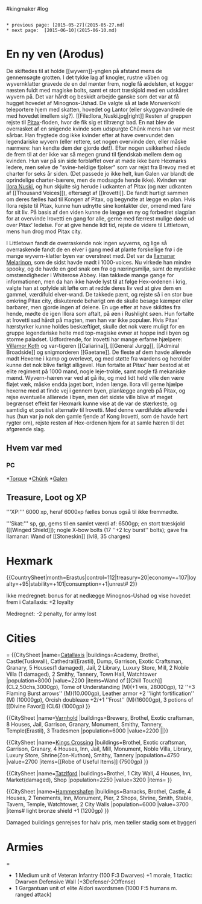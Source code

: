#kingmaker #log

```ad-info

* previous page: [2015-05-27](2015-05-27.md)
* next page:  [2015-06-10](2015-06-10.md) 
```

# En ny ven (Arodus)  
 
De skiftedes til at holde [[wyvern]]-ynglen på afstand mens de gennemsøgte grotten. I det tykke lag af knogler, rustne våben og wyvernklatter gravede de en del mønter frem, nogle få ædelsten, et kogger næsten fuldt med magiske bolts, samt et stort træskjold med en udskåret wyvern på. Det var hårdt og beskidt arbejde ganske som det var at få hugget hovedet af Minognos-Ushad. De valgte så at lade Morwenkohl teleportere hjem med skatten, hovedet og Lantor (eller skyggevandrede de med hovedet imellem sig?).
[[File:Ilora_Nuski.jpg|right]]
Resten af gruppen rejste til [Pitax](Pitax.md)-floden, hvor de fik sig et tiltrængt bad. En nat blev de overrasket af en snigende kvinde som udspurgte Chûnk mens han var mest sårbar. Han frygtede dog ikke kvinder efter at have overvundet den legendariske wyvern (eller rettere, set nogen overvinde den, eller måske nærmere: han kendte dem der gjorde det!). Efter nogen usikkerhed nåede de frem til at der ikke var så megen grund til fjendskab mellem dem og kvinden. Hun var på sin side forbløffet over at møde ikke bare Hexmarks ledere, men selve de "svine-heldige fjolser" som var rejst fra Brevoy med et charter for seks år siden. (Det passede jo ikke helt, kun Galen var blandt de oprindelige charter-bærere, men de modsagde hende ikke). Kvinden var [Ilora Nuski](Ilora%20Nuski.md), og hun skjulte sig herude i udkanten af Pitax (og nær udkanten af [[Thousand Voices]]), eftersøgt af [[Irovetti]]. De fandt hurtigt sammen om deres fælles had til Kongen af Pitax, og begyndte at lægge en plan. Hvis Ilora rejste til Pitax, kunne hun udnytte sine kontakter der, omend med fare for sit liv. På basis af den viden kunne de lægge en ny og forbedret slagplan for at overvinde Irovetti en gang for alle, gerne med færrest mulige døde ud over Pitax' ledelse. For at give hende lidt tid, rejste de videre til Littletown, mens hun drog mod Pitax city. 
I Littletown fandt de overraskende nok ingen wyverns, og lige så overraskende fandt de en elver i gang med at plante forskellige frø i de mange wyvern-klatter byen var overstrøet med. Det var da [Ilamanar Melarinon](Ilamanar%20Melarinon.md), som de sidst havde mødt i 1000-voices. Nu virkede han mindre spooky, og de havde en god snak om frø og næringsmiljø, samt de mystiske omstændigheder i Whiterose Abbey. Han takkede mange gange for informationen, men da han ikke havde lyst til at følge Hex-ordenen i krig, valgte han at opfylde sit løfte om at redde deres liv ved at give dem en gammel, værdifuld elver-wand. De takkede pænt, og rejste så i en stor bue omkring Pitax city, diskuterede behørigt om de skulle besøge kæmper eller barbarer, men gjorde ingen af delene. En uge efter at have skildtes fra hende, mødte de igen Illora som aftalt, på øen i Rushlight søen. Hun fortalte at Irovetti sad hårdt på magten, men han var ikke populær. Hvis Pitax' hærstyrker kunne holdes beskæftiget, skulle det nok være muligt for en gruppe legendariske helte med top-magiske evner at hoppe ind i byen og storme paladset. Udfordrende, for Irovetti har mange erfarne hjælpere: [Villamor Koth](Villamor%20Koth.md) og var-tigeren [[Caliarina]], [[General Jurgg]], [[Admiral Broadside]] og snigmorderen [[Gaetane]]. De fleste af dem havde allerede mødt Hexerne i kamp og overlevet, og med støtte fra wardens og herolder kunne det nok blive farligt alligevel. Hun fortalte at Pitax' hær bestod at et elite regiment på 1000 mand, nogle leje-trolde, samt nogle få mekaniske mænd. Wyvern-hæren var ved at gå itu, og med lidt held ville den være fløjet væk, måske endda jaget bort, inden længe. Ilora vill gerne hjælpe hexerne med at finde vej i gennem byen, planlægge angreb på Pitax, og rejse eventuelle allierede i byen, men det sidste ville blive af meget begrænset effekt før Hexmark kunne vise at de var de stærkeste, og samtidig et positivt alternativ til Irovetti. Med denne værdifulde allierede i hus (hun var jo nok den gamle fjende af Kong Irovetti, som de havde hørt rygter om), rejste resten af Hex-ordenen hjem for at samle hæren til det afgørende slag.  
## Hvem var med 
### PC 
 
*[Torque](Torque%20Firebrand.md)
*[Chûnk](Chûnk%20Van%20Der%20Hamer.md)
*[Galen](Galen%20Jabir.md)
## Treasure, Loot og XP 
'''XP:''' 6000 xp, heraf 6000xp fælles bonus også til ikke fremmødte. 
'''Skat:''' sp, gp, gems til en samlet værdi af: 6500gp; en stort træskjold ([[Winged Shield]]); nogle X-bow bolts (17 ''+2 Icy burst'' bolts); gave fra Ilamanar: Wand of [[Stoneskin]] (lvl8, 35 charges)
# Hexmark  
{{CountrySheet|month=Erastus|control=112|treasury=20|economy=+107|loyalty=+95|stability=+101|consumption=+1|unrest# 2}} 
Ikke medregnet: bonus for at nedlægge Minognos-Ushad og vise hovedet frem i Catallaxis: +2 loyalty
Medregnet: -2 penalty, for army lost
 
# Cities  
=
{{CitySheet
|name=[Catallaxis](Catallaxis.md)
|buildings=Academy, Brothel, Castle(Tuskwall), Cathedral(Erastil), Dump, Garrison, Exotic Craftsman, Granary, 5 Houses(1 damaged), Jail, 2 Library, Luxury Store, Mill, 2 Noble Villa (1 damaged), 2 Smithy, Tannery, Town Hall, Watchtower
|population=8000
|value=2200
|items=Wand of [[Chill Touch]] (CL2,50chs,3000gp), Tome of Understanding (M)(+1 wis, 28000gp), 12 ''+3 Flaming Burst arrows'' (M)(10.000gp), Leather armor +2 ''light fortification'' (M) (10000gp), Orcish doubleaxe +2/+1 ''Frost'' (M)(16000gp), 3 potions of [[Divine Favor]] (CL6) (1000gp)
}}
{{CitySheet
|name=[Varnhold](Varnhold.md)
|buildings=Brewery, Brothel, Exotic craftsman, 8 Houses, Jail, Garrison, Granary, Monument, Smithy, Tannery, Temple(Erastil), 3 Tradesmen
|population=6000
|value=2200
||}}
{{CitySheet
|name=[Kings Crossing](Kings%20Crossing.md)
|buildings=Brothel, Exotic craftsman, Garrison, Granary, 4 Houses, Inn, Jail, Mill, Monument, Noble Villa, Library, Luxury Store, Shrine(Zon-Kuthon), Smithy, Tannery 
|population=4750
|value=2700
|items=[[Robe of Useful Items]] (7500gp)
}}
{{CitySheet
|name=[Tatzlford](Tatzlford.md)
|buildings=Brothel, 1 City Wall, 4 Houses, Inn, Market(damaged), Shop
|population=2250
|value=3200
|items=
}}
{{CitySheet
|name=[Hammershafen](Hammershafen.md)
|buildings=Barracks, Brothel, Castle, 4 Houses, 2 Tenements, Inn, Monument, Pier, 2 Shops, Shrine, Smith, Stable, Tavern, Temple, Watchtower, 2 City Walls
|population=6000
|value=3700
|items# light bronze shield +1 (1200gp)
}}
Damaged buildings genrejses for halv pris, men tæller stadig som et byggeri
 
# Armies 
=
* 1 Medium unit of Veteran Infantry (100 F:3 Dwarves) +1 morale, 1 tactic: Dwarven Defensive Wall (+3Defense/-2Offense)
* 1 Gargantuan unit of elite Aldori swordsmen (1000 F:5 humans m. ranged attack)
